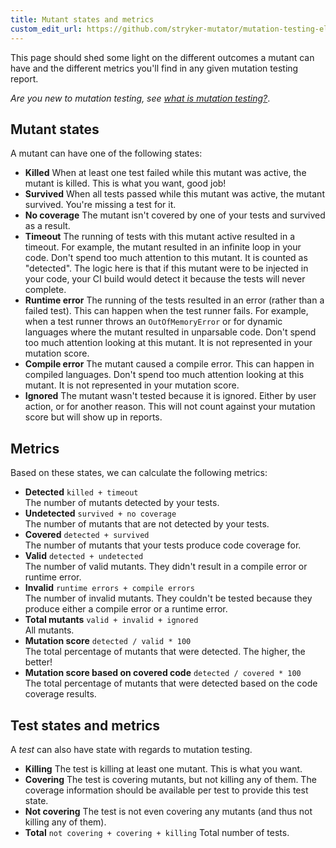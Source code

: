 ```yaml
---
title: Mutant states and metrics
custom_edit_url: https://github.com/stryker-mutator/mutation-testing-elements/edit/master/docs/mutant-states-and-metrics.md
---
```


This page should shed some light on the different outcomes a mutant can have and the different metrics you'll find in any given mutation testing report.

_Are you new to mutation testing, see [what is mutation testing?](https://stryker-mutator.io/docs/)_.

## Mutant states

A mutant can have one of the following states:

- **Killed**
  When at least one test failed while this mutant was active, the mutant is killed. This is what you want, good job!
- **Survived**
  When all tests passed while this mutant was active, the mutant survived. You're missing a test for it.
- **No coverage**
  The mutant isn't covered by one of your tests and survived as a result.
- **Timeout**
  The running of tests with this mutant active resulted in a timeout.
  For example, the mutant resulted in an infinite loop in your code.
  Don't spend too much attention to this mutant.
  It is counted as "detected". The logic here is that if this mutant were to be injected in your code,
  your CI build would detect it because the tests will never complete.
- **Runtime error**
  The running of the tests resulted in an error (rather than a failed test).
  This can happen when the test runner fails. For example, when a test runner throws an `OutOfMemoryError` or for dynamic languages where the mutant resulted in unparsable code.
  Don't spend too much attention looking at this mutant. It is not represented in your mutation score.
- **Compile error**
  The mutant caused a compile error.
  This can happen in compiled languages.
  Don't spend too much attention looking at this mutant.
  It is not represented in your mutation score.
- **Ignored**
  The mutant wasn't tested because it is ignored. Either by user action, or for another reason.
  This will not count against your mutation score but will show up in reports.

## Metrics

Based on these states, we can calculate the following metrics:

- **Detected** `killed + timeout`  
  The number of mutants detected by your tests.
- **Undetected** `survived + no coverage`  
  The number of mutants that are not detected by your tests.
- **Covered** `detected + survived`  
  The number of mutants that your tests produce code coverage for.
- **Valid** `detected + undetected`  
  The number of valid mutants. They didn't result in a compile error or runtime error.
- **Invalid** `runtime errors + compile errors`  
  The number of invalid mutants. They couldn't be tested because they produce either a compile error or a runtime error.
- **Total mutants** `valid + invalid + ignored`  
  All mutants.
- **Mutation score** `detected / valid * 100`  
  The total percentage of mutants that were detected. The higher, the better!
- **Mutation score based on covered code** `detected / covered * 100`  
  The total percentage of mutants that were detected based on the code coverage results.

## Test states and metrics

A _test_ can also have state with regards to mutation testing.

- **Killing**
  The test is killing at least one mutant. This is what you want.
- **Covering**
  The test is covering mutants, but not killing any of them. The coverage information should be available per test to provide this test state.
- **Not covering**
  The test is not even covering any mutants (and thus not killing any of them).
- **Total** `not covering + covering + killing`
  Total number of tests.
